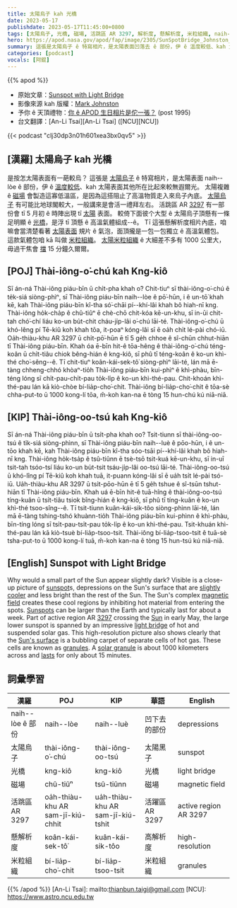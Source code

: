 ```yaml
---
title: 太陽烏子 kah 光橋
date: 2023-05-17
publishdate: 2023-05-17T11:45:00+0800
tags: [太陽烏子, 光橋, 磁場, 活跳區 AR 3297, 解析度, 懸解析度, 米粒組織, naih--lòe]
hero: https://apod.nasa.gov/apod/fap/image/2305/SunSpotBridge_Johnston_960.jpg
summary: 這張是太陽烏子 ê 特寫相片，是太陽表面凹落去 ê 部份，伊 ê 溫度較低、kah 太陽其他所在比起來較無遐爾光。
categories: [podcast]
vocals: [阿錕]
---
```


{{% apod %}}

- 原始文章：[Sunspot with Light Bridge](https://apod.nasa.gov/apod/ap230517.html)
- 影像來源 kah 版權：[Mark Johnston](https://solarsystem.nasa.gov/ambassadors/1672/)
- 予你 ê 天頂禮物：[你 ê APOD 生日相片是佗一張？](https://apod.nasa.gov/apod/calendar/allyears.html) (post 1995)
- 台文翻譯：[An-Li Tsai][An-Li Tsai] ([NCU][NCU])

{{< podcast "clj30dp3n01h601xea3bx0qv5" >}}

## [漢羅] 太陽烏子 kah 光橋
是按怎太陽表面有一葩較烏？
這張是 [太陽烏子][sunspot] ê 特寫相片，是太陽表面 naih--lòe ê 部份，伊 ê [溫度較低][slightly cooler]、kah 太陽表面其他所在比起來較無遐爾光。
太陽複雜 ê [磁場][magnetic field] 會製造這寡低溫區，是因為這搭阻止了高溫物質走入來烏子內底。
[太陽烏子][Sunspots] 有可能比地球閣較大，一般講來是會活一禮拜左右。
活跳區 AR [3297][3297] 有一部份會 tī 5 月初 ê 時陣出現 tī [太陽][Sun] 表面。
較倚下面彼个大型 ê 太陽烏子頂懸有一條足明顯 ê [光橋][light bridge]，是浮 tī 頂懸 ê 高溫氣體組成--ê。
Tī 這張懸解析度相片內底，咱嘛會當清楚看著 [太陽表面][Sun's surface] 規片 ê 氣泡，面頂攏是一包一包獨立 ê 高溫氣體包。
這款氣體包咱 kā 叫做 [米粒組織][granules]。
[太陽米粒組織][solar granule] ê 大細差不多有 1000 公里大，毋過干焦會 [擋][lasts] 15 分鐘久爾爾。

## [POJ] Thài-iông-o͘-chú kah Kng-kiô
Sī án-ná Thài-iông piáu-bīn ū chi̍t-pha khah o͘?
Chit-tiuⁿ sī thài-iông-o͘-chú ê te̍k-siá siòng-phìⁿ, sī Thài-iông piáu-bīn naih--lòe ê pō͘-hūn, i ê un-tō͘ khah kē, kah Thài-iông piáu-bīn kî-tha só͘-chāi pí--khí-lâi khah bô hiah-nī kng.
Thài-iông ho̍k-cha̍p ê chû-tiûⁿ ē chè-chō chit-kóa kē-un-khu, sī in-ūi chit-tah chó͘-chí liáu ko-un bu̍t-chit cháu-ji̍p-lâi o͘-chú lāi-té.
Thài-iông-o͘-chú ū khó-lêng pí Tē-kiû koh khah tōa, it-poaⁿ kóng-lâi sī ē oa̍h chi̍t lé-pài chó-iū.
Oa̍h-thiàu-khu AR 3297 ū chi̍t-pō͘-hūn ē tī 5 ge̍h chhoe ê sî-chūn chhut-hiān tī Thài-iông piáu-bīn.
Khah óa ē-bīn hit-ê tōa-hêng ê thài-iông-o͘-chú téng-koân ū chi̍t-tiâu chiok bêng-hián ê kng-kiô, sī phû tī téng-koân ê ko-un khì-thé cho͘-sêng--ê.
Tī chit-tiuⁿ koân-kái-sek-tô͘ siòng-phìⁿ lāi-té, lán mā ē-tàng chheng-chhó khòaⁿ-tio̍h Thài-iông piáu-bīn kui-phìⁿ ê khì-phàu, bīn-téng lóng sī chi̍t-pau-chi̍t-pau to̍k-li̍p ê ko-un khì-thé-pau.
Chit-khoán khì-thé-pau lán kā kiò-chòe bí-lia̍p-cho͘-chit.
Thài-iông bí-lia̍p-cho͘-chit ê tōa-sè chha-put-to ū 1000 kong-lí tōa, m̄-koh kan-na ē tòng 15 hun-chú kú niā-niā.

## [KIP] Thài-iông-oo-tsú kah Kng-kiô
Sī án-ná Thài-iông piáu-bīn ū tsi̍t-pha khah oo?
Tsit-tiunn sī thài-iông-oo-tsú ê ti̍k-siá siòng-phìnn, sī Thài-iông piáu-bīn naih--luè ê pōo-hūn, i ê un-tōo khah kē, kah Thài-iông piáu-bīn kî-tha sóo-tsāi pí--khí-lâi khah bô hiah-nī kng.
Thài-iông ho̍k-tsa̍p ê tsû-tiûnn ē tsè-tsō tsit-kuá kē-un-khu, sī in-uī tsit-tah tsóo-tsí liáu ko-un bu̍t-tsit tsáu-ji̍p-lâi oo-tsú lāi-té.
Thài-iông-oo-tsú ū khó-lîng pí Tē-kiû koh khah tuā, it-puann kóng-lâi sī ē ua̍h tsi̍t lé-pài tsó-iū.
Ua̍h-thiàu-khu AR 3297 ū tsi̍t-pōo-hūn ē tī 5 ge̍h tshue ê sî-tsūn tshut-hiān tī Thài-iông piáu-bīn.
Khah uá ē-bīn hit-ê tuā-hîng ê thài-iông-oo-tsú tíng-kuân ū tsi̍t-tiâu tsiok bîng-hián ê kng-kiô, sī phû tī tíng-kuân ê ko-un khì-thé tsoo-sîng--ê.
Tī tsit-tiunn kuân-kái-sik-tôo siòng-phìnn lāi-té, lán mā ē-tàng tshing-tshó khuànn-tio̍h Thài-iông piáu-bīn kui-phìnn ê khì-phàu, bīn-tíng lóng sī tsi̍t-pau-tsi̍t-pau to̍k-li̍p ê ko-un khì-thé-pau.
Tsit-khuán khì-thé-pau lán kā kiò-tsuè bí-lia̍p-tsoo-tsit.
Thài-iông bí-lia̍p-tsoo-tsit ê tuā-sè tsha-put-to ū 1000 kong-lí tuā, m̄-koh kan-na ē tòng 15 hun-tsú kú niā-niā.

## [English] Sunspot with Light Bridge
Why would a small part of the Sun appear slightly dark?
Visible is a close-up picture of [sunspot][sunspot]s, depressions on the Sun's surface that are [slightly cooler][slightly cooler] and less bright than the rest of the Sun.
The Sun's complex [magnetic field][magnetic field] creates these cool regions by inhibiting hot material from entering the spots.
[Sunspots][Sunspots] can be larger than the Earth and typically last for about a week.
Part of active region AR [3297][3297] crossing the [Sun][Sun] in early May, the large lower sunspot is spanned by an impressive [light bridge][light bridge] of hot and suspended solar gas.
This high-resolution picture also shows clearly that the [Sun's surface][Sun's surface] is a bubbling carpet of separate cells of hot gas.
These cells are known as [granules][granules].
A [solar granule][solar granule] is about 1000 kilometers across and [lasts][lasts] for only about 15 minutes.

## 詞彙學習

|漢羅|POJ|KIP|華語|English|
|-|-|-|-|-|
|naih--lòe ê 部份|naih--lòe|naih--luè|凹下去的部份|depressions|
|太陽烏子|thài-iông-o͘-chú|thài-iông-oo-tsú|太陽黑子|sunspot|
|光橋|kng-kiô|kng-kiô|光橋|light bridge|
|磁場|chû-tiûⁿ|tsû-tiûnn|磁場|magnetic field|
|活跳區 AR 3297|oa̍h-thiàu-khu AR sam-jī-kiú-chhit|ua̍h-thiàu-khu AR sam-jī-kiú-tshit|活躍區 AR 3297|active region AR 3297|
|懸解析度|koân-kái-sek-tô͘|kuân-kái-sik-tôo|高解析度|high-resolution|
|米粒組織|bí-lia̍p-cho͘-chit|bí-lia̍p-tsoo-tsit|米粒組織|granules|

{{% /apod %}}
[An-Li Tsai]: mailto:thianbun.taigi@gmail.com
[NCU]: https://www.astro.ncu.edu.tw

[copyright]: https://apod.nasa.gov/apod/fap/lib/about_apod.html#srapply
[License]: https://creativecommons.org/licenses/by/2.0/

[sunspot]:https://en.wikipedia.org/wiki/Sunspot
[slightly cooler]:https://i5.walmartimages.com/asr/c603f47c-58c5-486a-bf37-e2b49a90c683_1.6d76034b23dfb94fd850ac8bd4f51a62.jpeg
[magnetic field]:https://www.nasa.gov/feature/goddard/2016/understanding-the-magnetic-sun
[Sunspots]:https://apod.nasa.gov/apod/ap150629.html
[3297]:https://spaceweather.com/images2023/07may23/hmi1898.gif
[Sun]:https://solarsystem.nasa.gov/solar-system/sun/in-depth/
[light bridge]:https://apod.nasa.gov/apod/ap000522.html
[Sun's surface]:https://scied.ucar.edu/learning-zone/sun-space-weather/surface-of-the-sun
[granules]:https://apod.nasa.gov/apod/ap111106.html
[solar granule]:https://en.wikipedia.org/wiki/Solar_granule
[lasts]:https://apod.nasa.gov/apod/ap200203.html
